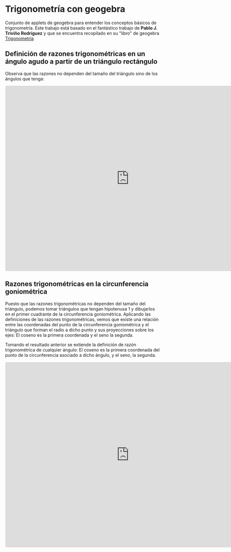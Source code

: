# Trigonometría con geogebra 

Conjunto de applets de geogebra para entender los conceptos básicos de trigonometría. Este trabajo está basado en el fantástico trabajo de **Pablo J. Triviño Rodríguez** y que se encuentra recopilado en su "libro" de geogebra [Trigonometría](https://www.geogebra.org/m/fDrEtZ6b)

## Definición de razones trigonométricas en un ángulo agudo a partir de un triángulo rectángulo

Observa que las razones no dependen del tamaño del triángulo sino de los ángulos que tenga:

<iframe src="https://www.geogebra.org/classic/mhpbpj3b?embed" width="800" height="600" allowfullscreen style="border: 1px solid #e4e4e4;border-radius: 4px;" frameborder="0"></iframe>

## Razones trigonométricas en la circunferencia goniométrica

Puesto que las razones trigonométricas no dependen del tamaño del triángulo, podemos tomar triángulos que tengan hipotenusa 1 y dibujarlos en el primer cuadrante de la circunferencia goniométrica. Aplicando las definiciones de las razones trigonométricas,  vemos que existe una relación entre las coordenadas del punto de la circunferencia goniométrica y el triángulo que forman el radio a dicho punto y sus proyecciones sobre los ejes: El coseno es la primera coordenada y el seno la segunda. 

Tomando el resultado anterior se extiende la definición de razón trigonométrica de cualquier ángulo: El coseno es la primera coordenada del punto de la circunferencia asociado a dicho ángulo, y el seno, la segunda. 

<iframe src="https://www.geogebra.org/classic/mgzcedad?embed" width="800" height="600" allowfullscreen style="border: 1px solid #e4e4e4;border-radius: 4px;" frameborder="0"></iframe>